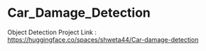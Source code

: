 # Car_Damage_Detection
Object Detection 
Project Link : https://huggingface.co/spaces/shweta44/Car-damage-detection
